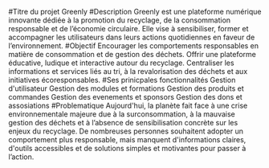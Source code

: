 #Titre du projet
Greenly
#Description
Greenly est une plateforme numérique innovante dédiée à la promotion du recyclage, de la consommation responsable et de l’économie circulaire. Elle vise à sensibiliser, former et accompagner les utilisateurs dans leurs actions quotidiennes en faveur de l’environnement.
#Objectif
Encourager les comportements responsables en matière de consommation et de gestion des déchets.
Offrir une plateforme éducative, ludique et interactive autour du recyclage.
Centraliser les informations et services liés au tri, à la revalorisation des déchets et aux initiatives écoresponsables.
#Ses prinicpales fonctionnalités
Gestion d'utilisateur
Gestion des modules et formations
Gestion des produits et commandes
Gestion des evenements et sponsors
Gestion des dons et assosiations
 #Problematique
 Aujourd'hui, la planète fait face à une crise environnementale majeure due à la surconsommation, à la mauvaise gestion des déchets et à l’absence de sensibilisation concrète sur les enjeux du recyclage.
De nombreuses personnes souhaitent adopter un comportement plus responsable, mais manquent d'informations claires, d'outils accessibles et de solutions simples et motivantes pour passer à l’action.
